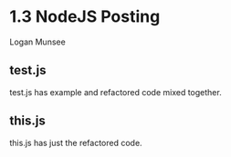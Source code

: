 # 1.3 NodeJS Posting
Logan Munsee

## test.js
test.js has example and refactored code mixed together.

## this.js
this.js has just the refactored code. 
